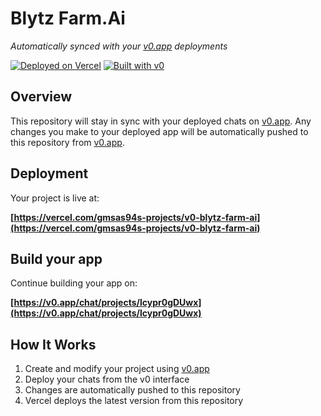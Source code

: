 # Blytz Farm.Ai

*Automatically synced with your [v0.app](https://v0.app) deployments*

[![Deployed on Vercel](https://img.shields.io/badge/Deployed%20on-Vercel-black?style=for-the-badge&logo=vercel)](https://vercel.com/gmsas94s-projects/v0-blytz-farm-ai)
[![Built with v0](https://img.shields.io/badge/Built%20with-v0.app-black?style=for-the-badge)](https://v0.app/chat/projects/lcypr0gDUwx)

## Overview

This repository will stay in sync with your deployed chats on [v0.app](https://v0.app).
Any changes you make to your deployed app will be automatically pushed to this repository from [v0.app](https://v0.app).

## Deployment

Your project is live at:

**[https://vercel.com/gmsas94s-projects/v0-blytz-farm-ai](https://vercel.com/gmsas94s-projects/v0-blytz-farm-ai)**

## Build your app

Continue building your app on:

**[https://v0.app/chat/projects/lcypr0gDUwx](https://v0.app/chat/projects/lcypr0gDUwx)**

## How It Works

1. Create and modify your project using [v0.app](https://v0.app)
2. Deploy your chats from the v0 interface
3. Changes are automatically pushed to this repository
4. Vercel deploys the latest version from this repository